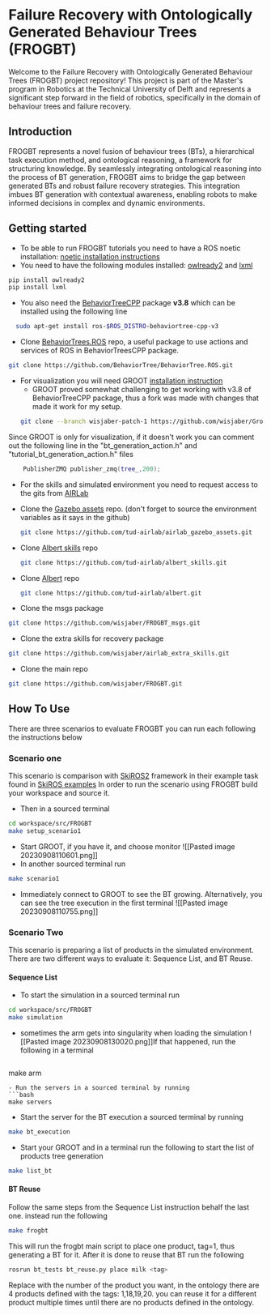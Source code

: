 # Failure Recovery with Ontologically Generated Behaviour Trees (FROGBT)
Welcome to the Failure Recovery with Ontologically Generated Behaviour Trees (FROGBT) project repository! This project is part of the Master's program in Robotics at the Technical University of Delft and represents a significant step forward in the field of robotics, specifically in the domain of behaviour trees and failure recovery.

## Introduction
FROGBT represents a novel fusion of behaviour trees (BTs), a hierarchical task execution method, and ontological reasoning, a framework for structuring knowledge. By seamlessly integrating ontological reasoning into the process of BT generation, FROGBT aims to bridge the gap between generated BTs and robust failure recovery strategies. This integration imbues BT generation with contextual awareness, enabling robots to make informed decisions in complex and dynamic environments.

## Getting started
- To be able to run FROGBT tutorials you need to have a ROS noetic installation: [noetic installation instructions](http://wiki.ros.org/noetic/Installation/Ubuntu)
- You need to have the following modules installed: [owlready2](https://pypi.org/project/owlready2/) and [lxml](https://pypi.org/project/lxml/)
```bash
pip install owlready2
pip install lxml
```
- You also need the [BehaviorTreeCPP](https://github.com/BehaviorTree/BehaviorTree.CPP) package **v3.8** which can be installed using the following line 
```bash
  sudo apt-get install ros-$ROS_DISTRO-behaviortree-cpp-v3
```
- Clone [BehaviorTrees.ROS](https://github.com/BehaviorTree/BehaviorTree.ROS) repo, a useful package to use actions and services of ROS in BehaviorTreesCPP package. 
```bash
git clone https://github.com/BehaviorTree/BehaviorTree.ROS.git
```
- For visualization you will need GROOT [installation instruction](https://github.com/wisjaber/Groot) 
	- GROOT proved somewhat challenging to get working with v3.8 of BehaviorTreeCPP package, thus a fork was made with changes that made it work for my setup. 		
	```bash
	git clone --branch wisjaber-patch-1 https://github.com/wisjaber/Groot.git
	```
Since GROOT is only for visualization, if it doesn't work you can comment out the following line in the "bt_generation_action.h" and "tutorial_bt_generation_action.h" files
```C++
	PublisherZMQ publisher_zmq(tree_,200);
```
- For the skills and simulated environment you need to request access to the gits from [AIRLab](https://icai.ai/airlab-delft/) 
- Clone the [Gazebo assets](https://github.com/tud-airlab/airlab_gazebo_assets) repo. (don't forget to source the environment variables as it says in the github)
	```bash
	git clone https://github.com/tud-airlab/airlab_gazebo_assets.git
	```
- Clone [Albert skills](https://github.com/tud-airlab/albert_skills) repo
	```bash 
	git clone https://github.com/tud-airlab/albert_skills.git
	```
- Clone [Albert](https://github.com/tud-airlab/albert) repo
	```bash
	git clone https://github.com/tud-airlab/albert.git
	```

- Clone the msgs package 
```bash
git clone https://github.com/wisjaber/FROGBT_msgs.git
```
- Clone the extra skills for recovery package
```bash
git clone https://github.com/wisjaber/airlab_extra_skills.git
```
- Clone the main repo
```bash
git clone https://github.com/wisjaber/FROGBT.git
```

## How To Use
There are three scenarios to evaluate FROGBT you can run each following the instructions below 
### Scenario one
This scenario is comparison with [SkiROS2](https://github.com/RVMI/skiros2) framework in their example task found in [SkiROS examples](https://github.com/RVMI/skiros2_examples)
In order to run the scenario using FROGBT build your workspace and source it. 
- Then in a sourced terminal
```bash
cd workspace/src/FROGBT
make setup_scenario1
```
- Start GROOT, if you have it, and choose monitor
![[Pasted image 20230908110601.png]]
- In another sourced terminal run
```bash
make scenario1
```
- Immediately connect to GROOT to see the BT growing. Alternatively, you can see the tree execution in the first terminal
![[Pasted image 20230908110755.png]]
### Scenario Two
This scenario is preparing a list of products in the simulated environment. There are two different ways to evaluate it: Sequence List, and BT Reuse. 
#### Sequence List
- To start the simulation in a sourced terminal run 
```bash
cd workspace/src/FROGBT
make simulation
```
- sometimes the arm gets into singularity when loading the simulation ![[Pasted image 20230908130020.png]]If that happened, run the following in a terminal
	```bash
make arm
```
- Run the servers in a sourced terminal by running
```bash
make servers
```
- Start the server for the BT execution a sourced terminal by running 
```bash
make bt_execution
```
- Start your GROOT and in a terminal run the following to start the list of products tree generation
```bash
make list_bt
```
#### BT Reuse
Follow the same steps from the Sequence List instruction behalf the last one. instead run the following
```bash
make frogbt
```
This will run the frogbt main script to place one product, tag=1, thus generating a BT for it. After it is done to reuse that BT run the following
```bash
rosrun bt_tests bt_reuse.py place milk <tag>
```
Replace <tag> with the number of the product you want, in the ontology there are 4 products defined with the tags: 1,18,19,20. 
you can reuse it for a different product multiple times until there are no products defined in the ontology.


